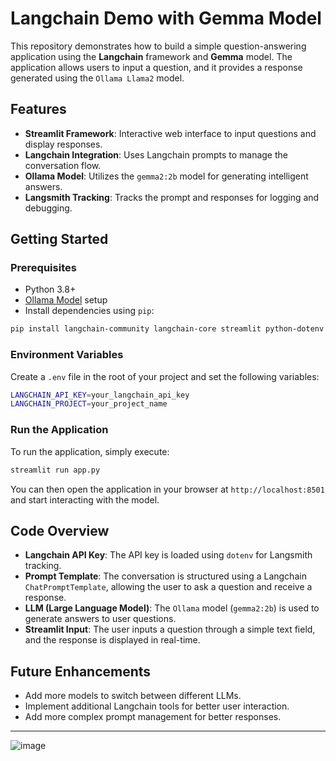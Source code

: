 
# Langchain Demo with Gemma Model

This repository demonstrates how to build a simple question-answering application using the **Langchain** framework and **Gemma** model. The application allows users to input a question, and it provides a response generated using the `Ollama Llama2` model.

## Features

- **Streamlit Framework**: Interactive web interface to input questions and display responses.
- **Langchain Integration**: Uses Langchain prompts to manage the conversation flow.
- **Ollama Model**: Utilizes the `gemma2:2b` model for generating intelligent answers.
- **Langsmith Tracking**: Tracks the prompt and responses for logging and debugging.

## Getting Started

### Prerequisites

- Python 3.8+
- [Ollama Model](https://ollama.com/) setup
- Install dependencies using `pip`:

```bash
pip install langchain-community langchain-core streamlit python-dotenv
```

### Environment Variables

Create a `.env` file in the root of your project and set the following variables:

```bash
LANGCHAIN_API_KEY=your_langchain_api_key
LANGCHAIN_PROJECT=your_project_name
```

### Run the Application

To run the application, simply execute:

```bash
streamlit run app.py
```

You can then open the application in your browser at `http://localhost:8501` and start interacting with the model.

## Code Overview

- **Langchain API Key**: The API key is loaded using `dotenv` for Langsmith tracking.
- **Prompt Template**: The conversation is structured using a Langchain `ChatPromptTemplate`, allowing the user to ask a question and receive a response.
- **LLM (Large Language Model)**: The `Ollama` model (`gemma2:2b`) is used to generate answers to user questions.
- **Streamlit Input**: The user inputs a question through a simple text field, and the response is displayed in real-time.

## Future Enhancements

- Add more models to switch between different LLMs.
- Implement additional Langchain tools for better user interaction.
- Add more complex prompt management for better responses.



---
![image](https://github.com/user-attachments/assets/432c854d-c994-478e-8a90-b3c514dead72)

